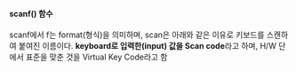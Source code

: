 #### scanf() 함수
scanf에서 f는 format(형식)을 의미하며, scan은 아래와 같은 이유로 키보드를 스캔하여 붙여진 이름이다. 
**keyboard로 입력한(input) 값을 Scan code**라고 하며, H/W 단에서 표준을 맞춘 것을 Virtual Key Code라고 함